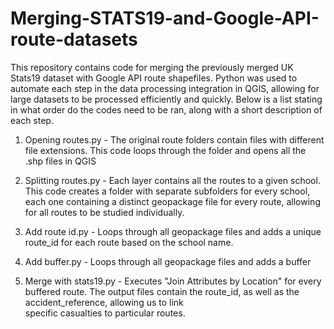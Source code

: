 # Merging-STATS19-and-Google-API-route-datasets
  This repository contains code for merging the previously merged UK Stats19 dataset with Google API route shapefiles. Python was used to automate each step in the data processing integration in QGIS, allowing for large datasets to be processed efficiently and quickly. Below is a list stating in what order do the codes need to be ran, along with a short description of each step.
  
  1. Opening routes.py - The original route folders contain files with different file extensions. This code loops through the folder and opens all the .shp files in QGIS
  
  2. Splitting routes.py - Each layer contains all the routes to a given school. This code creates a folder with separate subfolders for every school, each one containing a distinct 
     geopackage file for every route, allowing for all routes to be studied individually.
 
  3. Add route id.py - Loops through all geopackage files and adds a unique route_id for each route based on the school name.
 
  4. Add buffer.py - Loops through all geopackage files and adds a buffer
 
  5. Merge with stats19.py - Executes "Join Attributes by Location" for every buffered route. The output files contain the route_id, as well as the accident_reference, allowing us to link     
     specific casualties to particular routes.
